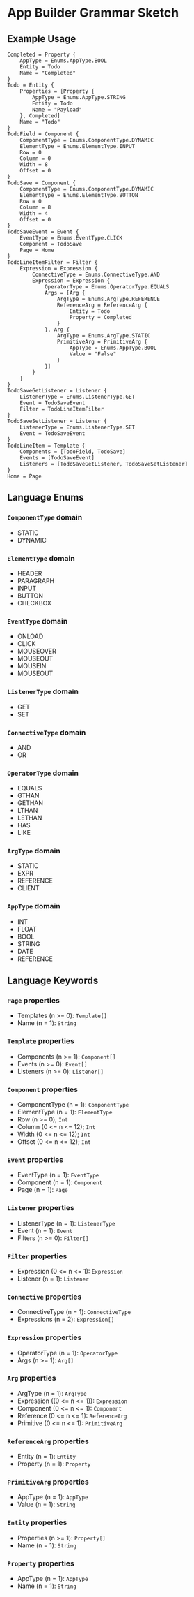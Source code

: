 App Builder Grammar Sketch
==========================

## Example Usage
```
Completed = Property {
	AppType = Enums.AppType.BOOL
	Entity = Todo
	Name = "Completed"
}
Todo = Entity {
	Properties = [Property {
		AppType = Enums.AppType.STRING
		Entity = Todo
		Name = "Payload"
	}, Completed]
	Name = "Todo"
}
TodoField = Component {
	ComponentType = Enums.ComponentType.DYNAMIC
	ElementType = Enums.ElementType.INPUT
	Row = 0
	Column = 0
	Width = 8
	Offset = 0
}
TodoSave = Component {
	ComponentType = Enums.ComponentType.DYNAMIC
	ElementType = Enums.ElementType.BUTTON
	Row = 0
	Column = 8
	Width = 4
	Offset = 0
}
TodoSaveEvent = Event {
	EventType = Enums.EventType.CLICK
	Component = TodoSave
	Page = Home
}
TodoLineItemFilter = Filter {
	Expression = Expression {
		ConnectiveType = Enums.ConnectiveType.AND
		Expression = Expression {
			OperatorType = Enums.OperatorType.EQUALS
			Args = [Arg {
				ArgType = Enums.ArgType.REFERENCE
				ReferenceArg = ReferenceArg {
					Entity = Todo
					Property = Completed
				}
			}, Arg {
				ArgType = Enums.ArgType.STATIC
				PrimitiveArg = PrimitiveArg {
					AppType = Enums.AppType.BOOL
					Value = "False"
				}
			}]
		}
	}
}
TodoSaveGetListener = Listener {
	ListenerType = Enums.ListenerType.GET
	Event = TodoSaveEvent
	Filter = TodoLineItemFilter
}
TodoSaveSetListener = Listener {
	ListenerType = Enums.ListenerType.SET
	Event = TodoSaveEvent
}
TodoLineItem = Template {
	Components = [TodoField, TodoSave]
	Events = [TodoSaveEvent]
	Listeners = [TodoSaveGetListener, TodoSaveSetListener]
}
Home = Page
```

## Language Enums

### `ComponentType` domain
- STATIC
- DYNAMIC

### `ElementType` domain

- HEADER
- PARAGRAPH
- INPUT
- BUTTON
- CHECKBOX

### `EventType` domain
- ONLOAD
- CLICK
- MOUSEOVER
- MOUSEOUT
- MOUSEIN
- MOUSEOUT

### `ListenerType` domain
- GET
- SET

### `ConnectiveType` domain
- AND
- OR

### `OperatorType` domain
- EQUALS
- GTHAN
- GETHAN
- LTHAN
- LETHAN
- HAS
- LIKE

### `ArgType` domain
- STATIC
- EXPR
- REFERENCE
- CLIENT

### `AppType` domain
 - INT
 - FLOAT
 - BOOL
 - STRING
 - DATE
 - REFERENCE

## Language Keywords

### `Page` properties
- Templates (n >= 0): `Template[]`
- Name (n = 1): `String`

### `Template` properties
- Components (n >= 1): `Component[]`
- Events (n >= 0): `Event[]`
- Listeners (n >= 0): `Listener[]`

### `Component` properties
- ComponentType (n = 1): `ComponentType`
- ElementType (n = 1): `ElementType`
- Row (n >= 0); `Int`
- Column (0 <= n <= 12); `Int`
- Width (0 <= n <= 12); `Int`
- Offset (0 <= n <= 12); `Int`

### `Event` properties
- EventType (n = 1): `EventType`
- Component (n = 1): `Component`
- Page (n = 1): `Page`

### `Listener` properties
- ListenerType (n = 1): `ListenerType`
- Event (n = 1): `Event`
- Filters (n >= 0): `Filter[]`

### `Filter` properties
- Expression (0 <= n <= 1): `Expression`
- Listener (n = 1): `Listener`

### `Connective` properties
- ConnectiveType (n = 1): `ConnectiveType`
- Expressions (n = 2): `Expression[]`

### `Expression` properties
- OperatorType (n = 1): `OperatorType`
- Args (n >= 1): `Arg[]`

### `Arg` properties
- ArgType (n = 1): `ArgType`
- Expression ((0 <= n <= 1)): `Expression`
- Component (0 <= n <= 1): `Component`
- Reference (0 <= n <= 1): `ReferenceArg`
- Primitive (0 <= n <= 1): `PrimitiveArg`

### `ReferenceArg` properties
- Entity (n = 1): `Entity`
- Property (n = 1): `Property`

### `PrimitiveArg` properties
- AppType (n = 1): `AppType`
- Value (n = 1): `String`

### `Entity` properties
- Properties (n >= 1): `Property[]`
- Name (n = 1): `String`

### `Property` properties
- AppType (n = 1): `AppType`
- Name (n = 1): `String`
